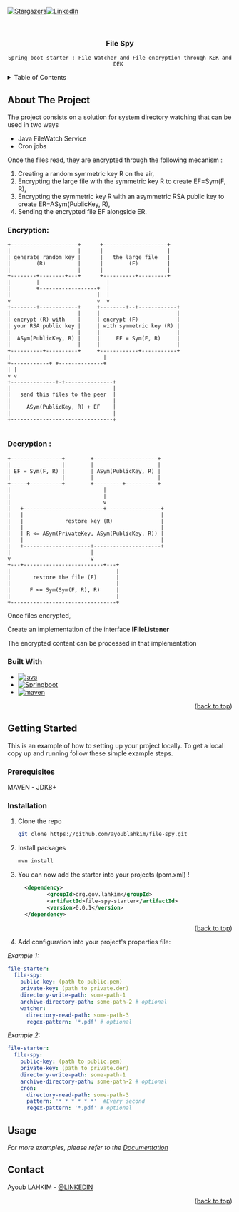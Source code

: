 <div id="top"></div>



[![Stargazers][stars-shield]][stars-url][![LinkedIn][linkedin-shield]][linkedin-url]



<!-- PROJECT LOGO -->
<br />
<div align="center">


<h3 align="center">File Spy</h3>

  <p align="center">

    Spring boot starter : File Watcher and File encryption through KEK and DEK 
    

  </p>
</div>



<!-- TABLE OF CONTENTS -->
<details>
  <summary>Table of Contents</summary>
  <ol>
    <li>
      <a href="#about-the-project">About The Project</a>
      <ul>
        <li><a href="#built-with">Built With</a></li>
      </ul>
    </li>
    <li>
      <a href="#getting-started">Getting Started</a>
      <ul>
        <li><a href="#prerequisites">Prerequisites</a></li>
      </ul>
    </li>
    <li><a href="#usage">Usage</a></li>
    <li><a href="#contact">Contact</a></li>
  </ol>
</details>



<!-- ABOUT THE PROJECT -->
## About The Project


The project consists on a solution for system directory watching that can be used in two ways

* Java FileWatch Service
* Cron jobs

Once the files read, they are encrypted through the following mecanism :

1) Creating a random symmetric key R on the air,
2) Encrypting the large file with the symmetric key R to create EF=Sym(F, R),
3) Encrypting the symmetric key R with an asymmetric RSA public key to create ER=ASym(PublicKey, R),
4) Sending the encrypted file EF alongside ER.

### Encryption:

```none
+---------------------+      +--------------------+
|                     |      |                    |
| generate random key |      |   the large file   |
|        (R)          |      |        (F)         |
|                     |      |                    |
+--------+--------+---+      +----------+---------+
|        |                     |
|        +------------------+  |
|                           |  |
v                           v  v
+--------+------------+     +--------+--+------------+
|                     |     |                        |
| encrypt (R) with    |     | encrypt (F)            |
| your RSA public key |     | with symmetric key (R) |
|                     |     |                        |
|  ASym(PublicKey, R) |     |     EF = Sym(F, R)     |
|                     |     |                        |
+----------+----------+     +------------+-----------+
|                             |
+------------+ +--------------+
| |
v v
+--------------+-+---------------+
|                                |
|   send this files to the peer  |
|                                |
|     ASym(PublicKey, R) + EF    |
|                                |
+--------------------------------+


```

### Decryption :
```none
+----------------+        +--------------------+
|                |        |                    |
| EF = Sym(F, R) |        | ASym(PublicKey, R) |
|                |        |                    |
+-----+----------+        +---------+----------+
|                             |
|                             |
|                             v
|   +-------------------------+-----------------+
|   |                                           |
|   |             restore key (R)               |
|   |                                           |
|   | R <= ASym(PrivateKey, ASym(PublicKey, R)) |
|   |                                           |
|   +---------------------+---------------------+
|                         |
v                         v
+---+-------------------------+---+
|                                 |
|       restore the file (F)      |
|                                 |
|      F <= Sym(Sym(F, R), R)     |
|                                 |
+---------------------------------+
```
Once files encrypted, 

Create an implementation of the interface **IFileListener**

The encrypted content can be processed in that implementation



### Built With


* [![java][java]][java]
* [![Springboot][Springboot]][Springboot]
* [![maven][maven]][maven]


<p align="right">(<a href="#top">back to top</a>)</p>



<!-- GETTING STARTED -->
## Getting Started

This is an example of how to setting up your project locally.
To get a local copy up and running follow these simple example steps.

### Prerequisites

MAVEN - JDK8+

### Installation


1. Clone the repo
   ```sh
   git clone https://github.com/ayoublahkim/file-spy.git
   ```
2. Install packages
   ```sh
   mvn install
   ```
3. You can now add the starter into your projects (pom.xml) !
   ```xml
     <dependency>
            <groupId>org.gov.lahkim</groupId>
            <artifactId>file-spy-starter</artifactId>
            <version>0.0.1</version>
     </dependency>
   ```

<p align="right">(<a href="#top">back to top</a>)</p>

4. Add configuration into your project's properties file:

_Example 1:_
```yml
file-starter:
  file-spy:
    public-key: (path to public.pem)
    private-key: (path to private.der)
    directory-write-path: some-path-1
    archive-directory-path: some-path-2 # optional
    watcher:
      directory-read-path: some-path-3
      regex-pattern: '*.pdf' # optional
```

_Example 2:_
```yml
file-starter:
  file-spy:
    public-key: (path to public.pem)
    private-key: (path to private.der)
    directory-write-path: some-path-1
    archive-directory-path: some-path-2 # optional
    cron:
      directory-read-path: some-path-3
      pattern: '* * * * * *'  #Every second
      regex-pattern: '*.pdf' # optional
```




<!-- USAGE EXAMPLES -->
## Usage


_For more examples, please refer to the [Documentation](https://example.com)_



<!-- CONTACT -->
## Contact

Ayoub LAHKIM - [@LINKEDIN](https://www.linkedin.com/in/ayoub-lahkim-934456122/)


<p align="right">(<a href="#top">back to top</a>)</p>







<!-- MARKDOWN LINKS & IMAGES -->
<!-- https://www.markdownguide.org/basic-syntax/#reference-style-links -->

[stars-shield]: https://img.shields.io/github/stars/othneildrew/Best-README-Template.svg?style=for-the-badge
[stars-url]: https://github.com/ayoublahkim/file-spy/stargazers
[linkedin-shield]: https://img.shields.io/badge/-LinkedIn-black.svg?style=for-the-badge&logo=linkedin&colorB=555
[linkedin-url]: https://www.linkedin.com/in/ayoub-lahkim-934456122/
[product-screenshot]: images/screenshot.png
[Springboot]: https://img.shields.io/badge/springboot-000000?style=for-the-badge&logo=springboot&logoColor=green
[Springboot-url]: https://spring.io/projects/spring-boot
[java]: https://img.shields.io/badge/java8+-000000?style=for-the-badge&logo=java&logoColor=green
[java-url]: https://www.java.com/fr/download/
[maven]: https://img.shields.io/badge/MAVEN-000000?style=for-the-badge&logo=apachemaven&logoColor=blue
[maven-url]: https://maven.apache.org/
